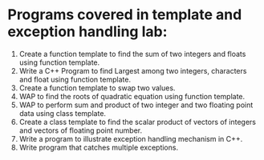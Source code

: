 # Programs covered in template and exception handling lab:

1. Create a function template to find the sum of two integers and floats using function template.
2. Write a C++ Program to find Largest among two integers, characters and float using function template.
3. Create a function template to swap two values.
4. WAP to find the roots of quadratic equation using function template.
5. WAP to perform sum and product of two integer and two floating point data using class template.
6. Create a class template to find the scalar product of vectors of integers and vectors of floating point number.
7. Write a program to illustrate exception handling mechanism in C++.
8. Write program that catches multiple exceptions.
